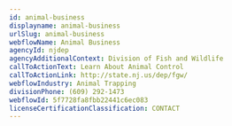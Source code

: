 ```yaml
---
id: animal-business
displayname: animal-business
urlSlug: animal-business
webflowName: Animal Business
agencyId: njdep
agencyAdditionalContext: Division of Fish and Wildlife
callToActionText: Learn About Animal Control
callToActionLink: http://state.nj.us/dep/fgw/
webflowIndustry: Animal Trapping
divisionPhone: (609) 292-1473
webflowId: 5f7728fa8fbb22441c6ec083
licenseCertificationClassification: CONTACT
---
```

